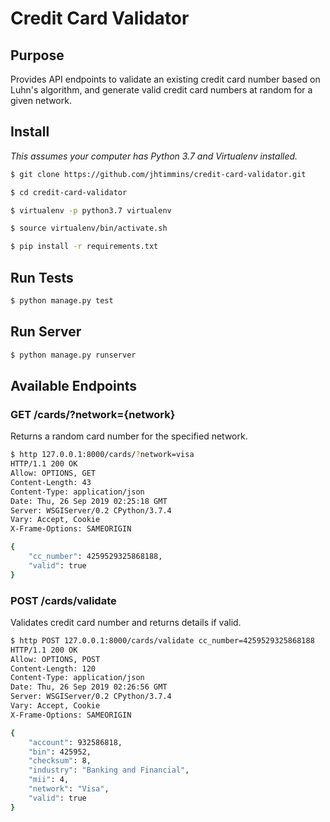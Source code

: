 # Credit Card Validator

## Purpose

Provides API endpoints to validate an existing credit card number based on Luhn's algorithm, and generate valid credit card numbers at random for a given network.

## Install

*This assumes your computer has Python 3.7 and Virtualenv installed.*

```bash
$ git clone https://github.com/jhtimmins/credit-card-validator.git

$ cd credit-card-validator

$ virtualenv -p python3.7 virtualenv

$ source virtualenv/bin/activate.sh

$ pip install -r requirements.txt
```

## Run Tests

```bash
$ python manage.py test
```

## Run Server

```bash
$ python manage.py runserver
```

## Available Endpoints

### GET /cards/?network={network}

Returns a random card number for the specified network.

```bash
$ http 127.0.0.1:8000/cards/?network=visa
HTTP/1.1 200 OK
Allow: OPTIONS, GET
Content-Length: 43
Content-Type: application/json
Date: Thu, 26 Sep 2019 02:25:18 GMT
Server: WSGIServer/0.2 CPython/3.7.4
Vary: Accept, Cookie
X-Frame-Options: SAMEORIGIN

{
    "cc_number": 4259529325868188,
    "valid": true
}

```

### POST /cards/validate

Validates credit card number and returns details if valid.

```bash
$ http POST 127.0.0.1:8000/cards/validate cc_number=4259529325868188
HTTP/1.1 200 OK
Allow: OPTIONS, POST
Content-Length: 120
Content-Type: application/json
Date: Thu, 26 Sep 2019 02:26:56 GMT
Server: WSGIServer/0.2 CPython/3.7.4
Vary: Accept, Cookie
X-Frame-Options: SAMEORIGIN

{
    "account": 932586818, 
    "bin": 425952, 
    "checksum": 8, 
    "industry": "Banking and Financial", 
    "mii": 4, 
    "network": "Visa", 
    "valid": true
}
```
